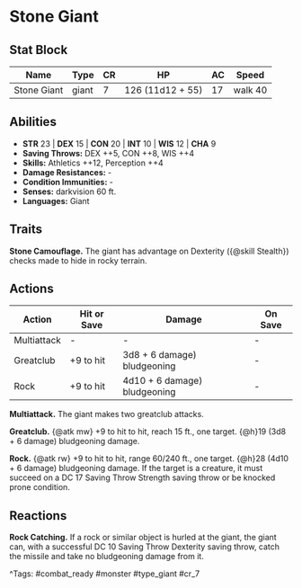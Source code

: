 # Stone Giant

## Stat Block

| Name | Type | CR | HP | AC | Speed |
|------|------|----|----|----|-------|
| Stone Giant | giant | 7 | 126 (11d12 + 55) | 17 | walk 40 |

## Abilities

- **STR** 23 | **DEX** 15 | **CON** 20 | **INT** 10 | **WIS** 12 | **CHA** 9
- **Saving Throws:** DEX ++5, CON ++8, WIS ++4  
- **Skills:** Athletics ++12, Perception ++4  
- **Damage Resistances:** -  
- **Condition Immunities:** -  
- **Senses:** darkvision 60 ft.  
- **Languages:** Giant

## Traits

**Stone Camouflage.** The giant has advantage on Dexterity ({@skill Stealth}) checks made to hide in rocky terrain.


## Actions

| Action | Hit or Save | Damage | On Save |
|--------|--------------|--------|----------|
| Multiattack | - | - | - |
| Greatclub | +9 to hit | 3d8 + 6 damage) bludgeoning | - |
| Rock | +9 to hit | 4d10 + 6 damage) bludgeoning | - |

**Multiattack.** The giant makes two greatclub attacks.

**Greatclub.** {@atk mw} +9 to hit to hit, reach 15 ft., one target. {@h}19 (3d8 + 6 damage) bludgeoning damage.

**Rock.** {@atk rw} +9 to hit to hit, range 60/240 ft., one target. {@h}28 (4d10 + 6 damage) bludgeoning damage. If the target is a creature, it must succeed on a DC 17 Saving Throw Strength saving throw or be knocked prone condition.

## Reactions

**Rock Catching.** If a rock or similar object is hurled at the giant, the giant can, with a successful DC 10 Saving Throw Dexterity saving throw, catch the missile and take no bludgeoning damage from it.



^Tags: #combat_ready #monster #type_giant #cr_7